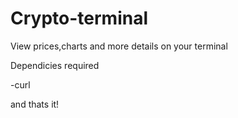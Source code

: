 # Crypto-terminal
View prices,charts and more details on your terminal


Dependicies required

-curl

and thats it!


